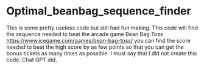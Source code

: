 # Optimal_beanbag_sequence_finder
This is some pretty useless code but still had fun making. This code will find the sequence needed to beat the arcade game Bean Bag Toss https://www.icegame.com/games/bean-bag-toss/ you can find the score needed to beat the high score by as few points so that you can get the bonus tickets as many times as possible.
I must say that I did not create this code. Chat GPT did. 
